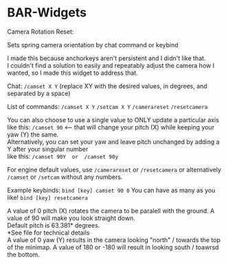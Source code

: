 # BAR-Widgets

Camera Rotation Reset:

Sets spring camera orientation by chat command or keybind

I made this because anchorkeys aren't persistent and I didn't like that. <br>
I couldn't find a solution to easily and repeatably adjust the camera how I wanted, so I made this widget to address that.


Chat: `/camset X Y`  (replace XY with the desired values, in degrees, and separated by a space)

List of commands: `/camset X Y`         `/setcam X Y`         `/camerareset`        `/resetcamera`
   
You can also choose to use a single value to ONLY update a particular axis like this: ``/camset 90`` <-- that will change your pitch (X) while keeping your yaw (Y) the same.<br>
Alternatively, you can set your yaw and leave pitch unchanged by adding a Y after your singular number <br>
like this: ``/camset 90Y  or  /camset 90y``

    
For engine default values, use ``/camerareset`` or `/resetcamera` or alternatively `/camset` or `/setcam` without any numbers.

Example keybinds:  ```bind [key] camset 90 0```      You can have as many as you like!
                   ```bind [key] resetcamera```

A value of 0 pitch (X) rotates the camera to be paralell with the ground. A value of 90 will make you look straight down.<br> Default pitch is 63.381* degrees.<br> *See file for technical details<br>
A value of 0 yaw (Y) results in the camera looking "north" / towards the top of the minimap. A value of 180 or -180 will result in looking south / toawrsd the bottom.
